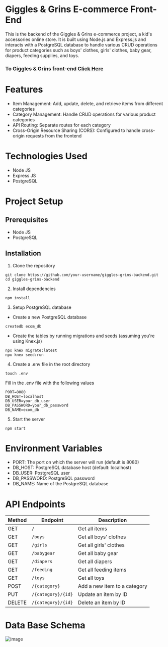 # Giggles & Grins E-commerce Front-End

This is the backend of the Giggles & Grins e-commerce project, a kid's accessories online store. It is built using Node.js and Express.js and interacts with a PostgreSQL database to handle various CRUD operations for product categories such as boys' clothes, girls' clothes, baby gear, diapers, feeding supplies, and toys.

### To Giggles & Grins front-end [Click Here](https://github.com/MhmdFais/giggles-and-grins-front-end)

# Features

- Item Management: Add, update, delete, and retrieve items from different categories
- Category Management: Handle CRUD operations for various product categories
- API Routing: Separate routes for each category
- Cross-Origin Resource Sharing (CORS): Configured to handle cross-origin requests from the frontend


# Technologies Used

- Node JS
- Express JS
- PostgreSQL

# Project Setup

## Prerequisites

- Node JS
- PostgreSQL 

## Installation

1. Clone the repository

```
git clone https://github.com/your-username/giggles-grins-backend.git
cd giggles-grins-backend
```

2. Install dependencies

```
npm install
```

3. Setup PostgreSQL database

- Create a new PostgreSQL database

```
createdb ecom_db
```

- Create the tables by running migrations and seeds (assuming you're using Knex.js)

```
npx knex migrate:latest
npx knex seed:run
```

4. Create a .env file in the root directory

```
touch .env
```

Fill in the .env file with the following values

```
PORT=8080
DB_HOST=localhost
DB_USER=your_db_user
DB_PASSWORD=your_db_password
DB_NAME=ecom_db
```

5. Start the server

```
npm start
```

# Environment Variables

- PORT: The port on which the server will run (default is 8080)
- DB_HOST: PostgreSQL database host (default: localhost)
- DB_USER: PostgreSQL user
- DB_PASSWORD: PostgreSQL password
- DB_NAME: Name of the PostgreSQL database

# API Endpoints

| Method  | Endpoint                | Description                   |
|---------|-------------------------|-------------------------------|
| GET     | `/`                     | Get all items                 |
| GET     | `/boys`                 | Get all boys' clothes          |
| GET     | `/girls`                | Get all girls' clothes         |
| GET     | `/babygear`             | Get all baby gear              |
| GET     | `/diapers`              | Get all diapers                |
| GET     | `/feeding`              | Get all feeding items          |
| GET     | `/toys`                 | Get all toys                  |
| POST    | `/{category}`           | Add a new item to a category  |
| PUT     | `/{category}/{id}`      | Update an item by ID          |
| DELETE  | `/{category}/{id}`      | Delete an item by ID          |

# Data Base Schema

![image](https://github.com/user-attachments/assets/fde30497-eabe-4b78-8ceb-e20a1b4063b1)




